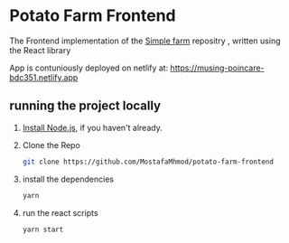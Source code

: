 # Potato Farm Frontend

The Frontend implementation of the [Simple farm](https://github.com/MostafaMhmod/potato-farm) repositry , written using the React library 

App is contuniously deployed on netlify at:
https://musing-poincare-bdc351.netlify.app


## running the project locally 

1. [Install Node.js](https://nodejs.org/), if you haven't already.

2. Clone the Repo 
    ```bash
    git clone https://github.com/MostafaMhmod/potato-farm-frontend
    ```
3. install the dependencies
     ```bash
    yarn
    ```
4. run the react scripts 
     ```bash
    yarn start
    ```